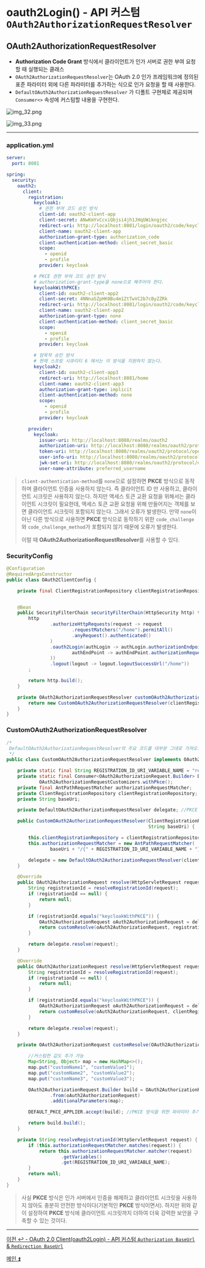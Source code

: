 # oauth2Login() - API 커스텀 `OAuth2AuthorizationRequestResolver`

## OAuth2AuthorizationRequestResolver

- **Authorization Code Grant** 방식에서 클라이언트가 인가 서버로 권한 부여 요청할 때 실행되는 클래스
- `OAuth2AuthorizationRequestResolver`는 OAuth 2.0 인가 프레임워크에 정의된 표준 파라미터 외에 다른 파라미터를 추가하는 식으로 인가 요청을 할 때 사용한다.
- `DefaultOAuth2AuthorizationRequestResolver` 가 디폴트 구현체로 제공되며 `Consumer<>` 속성에 커스텀할 내용을 구현한다.

![img_32.png](image/img_32.png)

![img_33.png](image/img_33.png)

---

### application.yml

```yaml
server:
  port: 8081

spring:
  security:
    oauth2:
      client:
        registration:
          keycloak1:
            # 권한 부여 코드 승인 방식
            client-id: oauth2-client-app
            client-secret: ANwKmYvCcxiQbjsi4jh1JHqUWikngjec
            redirect-uri: http://localhost:8081/login/oauth2/code/keycloak # /login/oauth2/code 는 스프링 시큐리티에서 정해놓은 기본값
            client-name: oauth2-client-app
            authorization-grant-type: authorization_code
            client-authentication-method: client_secret_basic
            scope:
              - openid
              - profile
            provider: keycloak

          # PKCE 권한 부여 코드 승인 방식
          # authorization-grant-type을 none으로 해주어야 한다.
          keycloakWithPKCE:
            client-id: oauth2-client-app2
            client-secret: 4NNnaSZpHK0Bu4m1ZtTwVC2b7cByZZRk
            redirect-uri: http://localhost:8081/login/oauth2/code/keycloak
            client-name: oauth2-client-app2
            authorization-grant-type: none
            client-authentication-method: client_secret_basic
            scope:
              - openid
              - profile
            provider: keycloak

          # 암묵적 승인 방식
          # 현재 스프링 시큐리티 6 에서는 이 방식을 지원하지 않는다.
          keycloak2:
            client-id: oauth2-client-app3
            redirect-uri: http://localhost:8081/home
            client-name: oauth2-client-app3
            authorization-grant-type: implicit
            client-authentication-method: none
            scope:
              - openid
              - profile
            provider: keycloak

        provider:
          keycloak:
            issuer-uri: http://localhost:8080/realms/oauth2
            authorization-uri: http://localhost:8080/realms/oauth2/protocol/openid-connect/auth
            token-uri: http://localhost:8080/realms/oauth2/protocol/openid-connect/token
            user-info-uri: http://localhost:8080/realms/oauth2/protocol/openid-connect/userinfo
            jwk-set-uri: http://localhost:8080/realms/oauth2/protocol/openid-connect/certs
            user-name-attribute: preferred_username

```

> `client-authentication-method`를 `none`으로 설정하면 **PKCE** 방식으로 동작하며 클라이언트 인증을 사용하지 않는다. 즉 클라이언트 ID 만 사용하고, 클라이언트 시크릿은 사용하지 않는다.
> 하지만 액세스 토큰 교환 요청을 위해서는 클라이언트 시크릿이 필요한데, 액세스 토큰 교환 요청을 위해 만들어지는 객체를 보면 클라이언트 시크릿이 포함되지 않는다. 그래서 오류가 발생한다.
> 만약 `none`이 아닌 다른 방식으로 사용하면 **PKCE** 방식으로 동작하기 위한 `code_challenge`와 `code_challenge_method`가 포함되지 않기 때문에 오류가 발생한다.
> 
> 이럴 때 **OAuth2AuthorizationRequestResolver**를 사용할 수 있다.

### SecurityConfig

```java
@Configuration
@RequiredArgsConstructor
public class OAuth2ClientConfig {

    private final ClientRegistrationRepository clientRegistrationRepository;


    @Bean
    public SecurityFilterChain securityFilterChain(HttpSecurity http) throws Exception {
        http
                .authorizeHttpRequests(request -> request
                        .requestMatchers("/home").permitAll()
                        .anyRequest().authenticated()
                )
                .oauth2Login(authLogin -> authLogin.authorizationEndpoint(
                        authEndPoint -> authEndPoint.authorizationRequestResolver(customOAuth2AuthorizationRequestResolver())
                ))
                .logout(logout -> logout.logoutSuccessUrl("/home"))
        ;

        return http.build();
    }

    private OAuth2AuthorizationRequestResolver customOAuth2AuthorizationRequestResolver() {
        return new CustomOAuth2AuthorizationRequestResolver(clientRegistrationRepository, "/oauth2/authorization");
    }
}
```

### CustomOAuth2AuthorizationRequestResolver

```java
/*
 DefaultOAuth2AuthorizationRequestResolver의 주요 코드를 대부분 그대로 가져오고, 필요한 부분만 커스텀
 */
public class CustomOAuth2AuthorizationRequestResolver implements OAuth2AuthorizationRequestResolver {

    private static final String REGISTRATION_ID_URI_VARIABLE_NAME = "registrationId";
    private static final Consumer<OAuth2AuthorizationRequest.Builder> DEFAULT_PKCE_APPLIER =
            OAuth2AuthorizationRequestCustomizers.withPkce();
    private final AntPathRequestMatcher authorizationRequestMatcher;
    private ClientRegistrationRepository clientRegistrationRepository;
    private String baseUri;

    private DefaultOAuth2AuthorizationRequestResolver delegate; //PKCE 방식이 아닌 경우에는 기존에 스프링 시큐리티가 진행하던 대로 하기 위해 그대로 위임한다.

    public CustomOAuth2AuthorizationRequestResolver(ClientRegistrationRepository clientRegistrationRepository,
                                                    String baseUri) {

        this.clientRegistrationRepository = clientRegistrationRepository;
        this.authorizationRequestMatcher = new AntPathRequestMatcher(
                baseUri + "/{" + REGISTRATION_ID_URI_VARIABLE_NAME + "}");

        delegate = new DefaultOAuth2AuthorizationRequestResolver(clientRegistrationRepository, baseUri);
    }

    @Override
    public OAuth2AuthorizationRequest resolve(HttpServletRequest request) {
        String registrationId = resolveRegistrationId(request);
        if (registrationId == null) {
            return null;
        }

        if (registrationId.equals("keycloakWithPKCE")) {
            OAuth2AuthorizationRequest oAuth2AuthorizationRequest = delegate.resolve(request); //기본적으로 만들어진 요청 객체
            return customResolve(oAuth2AuthorizationRequest, registrationId);
        }

        return delegate.resolve(request);
    }

    @Override
    public OAuth2AuthorizationRequest resolve(HttpServletRequest request, String clientRegistrationId) {
        String registrationId = resolveRegistrationId(request);
        if (registrationId == null) {
            return null;
        }

        if (registrationId.equals("keycloakWithPKCE")) {
            OAuth2AuthorizationRequest oAuth2AuthorizationRequest = delegate.resolve(request);
            return customResolve(oAuth2AuthorizationRequest, clientRegistrationId);
        }

        return delegate.resolve(request);
    }

    private OAuth2AuthorizationRequest customResolve(OAuth2AuthorizationRequest oAuth2AuthorizationRequest, String clientRegistrationId) {

        //커스텀한 값도 추가 가능
        Map<String, Object> map = new HashMap<>();
        map.put("customName1", "customValue1");
        map.put("customName2", "customValue2");
        map.put("customName3", "customValue3");

        OAuth2AuthorizationRequest.Builder build = OAuth2AuthorizationRequest
                .from(oAuth2AuthorizationRequest)
                .additionalParameters(map);

        DEFAULT_PKCE_APPLIER.accept(build); //PKCE 방식을 위한 파라미터 추가

        return build.build();
    }

    private String resolveRegistrationId(HttpServletRequest request) {
        if (this.authorizationRequestMatcher.matches(request)) {
            return this.authorizationRequestMatcher.matcher(request)
                    .getVariables()
                    .get(REGISTRATION_ID_URI_VARIABLE_NAME);
        }
        return null;
    }
}
```
> 사실 **PKCE** 방식은 인가 서버에서 인증을 해제하고 클라이언트 시크릿을 사용하지 않아도 충분히 안전한 방식이다(기본적인 **PKCE** 방식이면서). 하지만 위와 같이 설정하여 **PKCE** 방식에
> 클라이언트 시크릿까지 더하여 더욱 강력한 보안을 구축할 수 있는 것이다.

---

[이전 ↩️ - OAuth 2.0 Client(oauth2Login) - API 커스텀 `Authorization BaseUrl` & `Redirection BaseUrl`](https://github.com/genesis12345678/TIL/blob/main/Spring/security/oauth/OAuth2Login/API%EC%BB%A4%EC%8A%A4%ED%85%801.md)

[메인 ⏫](https://github.com/genesis12345678/TIL/blob/main/Spring/security/oauth/main.md)